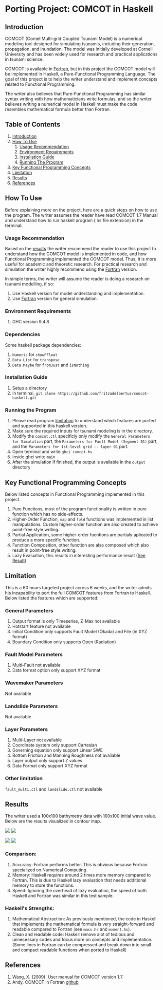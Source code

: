 # Porting Project: COMCOT in Haskell

## Introduction
COMCOT (Cornel Multi-grid Coupled Tsunami Model) is a numerical modeling tool designed for simulating tsunamis, including their generation, propagation, and inundation. The model was initially developed at Cornell University and has been widely used for research and practical applications in tsunami science.

COMCOT is available in [Fortran](https://github.com/AndybnACT/comcot-gfortran), but in this project the COMCOT model will be implemented in Haskell, a Pure-Functional Programming Language. The goal of this project is to help the writer understand and implement concepts related to Functional Programming.

The writer also believes that Pure-Functional Programming has similar syntax writing with how mathematicians write formulas, and so the writer believes writing a numerical model in Haskell must make the code resembles mathematical formula better than Fortran.

## Table of Contents
1. [Introduction](#installation-guide)
2. [How To Use](#how-to-use)
    1. [Usage Recommendation](#usage-recommendation)
    2. [Environment Requirements](#environment-requirements)
    3. [Installation Guide](#installation-guide)
    4. [Running The Program](#running-the-program)
3. [Key Functional Programming Concepts](#key-functional-programming-concepts)
4. [Limitation](#limitation)
5. [Results](#results)
6. [References](#references)

## How To Use

Before explaining more on the project, here are a quick steps on how to use the program. The writer assumes the reader have read COMCOT 1.7 Manual and understand how to run haskell program (.hs file extension) in the terminal.

### Usage Recommendation

Based on the [results](#results) the writer recommend the reader to use this project to understand how the COMCOT model is implemented in code, and how Functional Programming implemented the COMCOT model. Thus, it is more useful for academic and theoretic research. For practical research and simulation the writer highly recommend using the [Fortran](https://github.com/AndybnACT/comcot-gfortran) version.

In simple terms, the writer will assume the reader is doing a research on tsunami modelling, if so:
1. Use Haskell version for model understanding and implementation.
2. Use [Fortran](https://github.com/AndybnACT/comcot-gfortran) version for general simulation.

### Environment Requirements
1. GHC version 9.4.8

### Dependencies
Some haskell package dependencies:
1. `Numeric` for `showFFloat`
2. `Data.List` for `transpose`
3. `Data.Maybe` for `fromJust` and `isNothing`

### Installation Guide
1. Setup a directory
2. In terminal, ```git clone https://github.com/fritzadelbertus/comcot-haskell.git```

### Running the Program
1. Please read program [limitation](#limitation) to understand which features are ported and supported in this haskell version.
2. Make sure the required inputs for tsunami modeling is in the directory.
3. Modify the `comcot.ctl`  specificly only modify the `General Parameters for Simulation` part, the `Parameters for Fault Model (Segment 01)` part, and the `Parameters for 1st-level grid -- layer 01` part.
4. Open terminal and write `ghci comcot.hs`
5. Inside ghci write `main`
6. After the simulation if finished, the output is available in the `output` directory

## Key Functional Programming Concepts
Below listed concepts in Functional Programming implemented in this project.

1. Pure Functions, most of the program functionality is written in pure function which has no side-effects.
2. Higher-Order Function, `map` and `fold` functions was implemented in list manipulations. Custom higher-order function are also created to achieve point-free style writing.
3. Partial Application, some higher-order fucntions are partialy aplicated to produce a more specific function.
4. Function Composition, other function are alse composed which also result in point-free style writing.
5. Lazy Evaluation, this results in interesting performance result ([See Result]())

## Limitation
This is a 60 hours targeted project across 6 weeks, and the writer admits his incapability to port the full COMCOT features from Fortran to Haskell. Below listed the features which are supported:

### General Parameters
1. Output format is only Timeseries, Z-Max not available
2. Hotstart feature not available
3. Initial Condition only supports Fault Model (Okada) and File (in XYZ format)
4. Boundary Condition only supports Open (Radiation)

### Fault Model Parameters
1. Multi-Fault not available
2. Data format option only support XYZ format

### Wavemaker Parameters
Not available

### Landslide Parameters
Not available

### Layer Parameters
1. Multi-Layer not available
2. Coordinate system only support Cartesian
3. Governing equation only support Linear SWE
4. Bottom Friction and Manning Roughness not available
5. Layer output only support Z values
6. Data Format only support XYZ format

### Other limitation
`fault_multi.ctl` and `landslide.ctl` not available

## Results
The writer used a 100x100 bathymetry data with 100x100 initial wave value. Below
are the results visualized in contour map.

![](/README/figure/frame_2.png)
![](/README/figure/frame_2_2.png)

![](/README/figure/frame_10.png)
![](/README/figure/frame_2_10.png)

### Comparison:
1. Accuracy: Fortran performs better. This is obvious because Fortran specialized on Numerical Computing.
2. Memory: Haskell requires around 2 times more memory compared to Fortran. This is due to Haskell lazy evaluation that needs additional memory to store the functions.
3. Speed: Ignoring the overhead of lazy evaluation, the speed of both Haskell and Fortran was similar in this test sample.

### Haskell's Strengths:
1. Mathematical Abstraction: As previously mentioned, the code in Haskell that implements the mathematical formula is very straight-forward and readable compared to Fortran (see `mass.hs` and `moment.hs`).
2. Clean and readable code: Haskell remove alot of tedious and unnecessary codes and focus more on concepts and implementation. (Some lines in Fortran can be compressed and break down into small and compact readable functions when ported to Haskell)



## References
1. Wang, X. (2009). User manual for COMCOT version 1.7.
2. Andy. COMCOT in Fortran [github](https://github.com/AndybnACT/comcot-gfortran)


